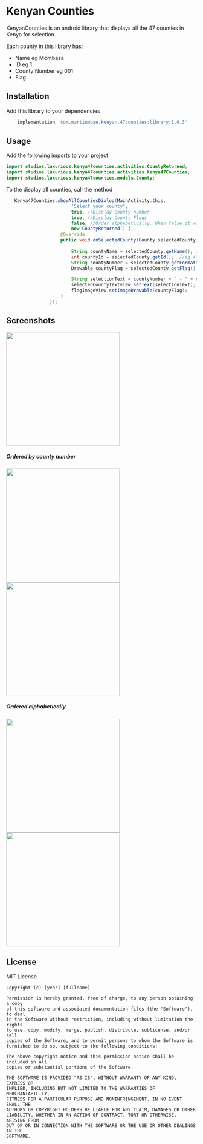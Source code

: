 # Kenyan Counties

KenyanCounties is an android library that displays all the 47 counties in Kenya for selection.

Each county in this library has;
 
- Name eg Mombasa
- ID eg 1
- County Number eg 001
- Flag




## Installation

Add this library to your dependencies

```bash
    implementation 'com.martinmbae.kenyan.47counties:library:1.0.3'
```

## Usage

Add the following imports to your project

```java
import studios.luxurious.kenya47counties.activities.CountyReturned;
import studios.luxurious.kenya47counties.activities.Kenya47Counties;
import studios.luxurious.kenya47counties.models.County;
```

To the display all counties, call the method 

```java
   Kenya47Counties.showAllCountiesDialog(MainActivity.this, 
                        "Select your county",
                        true, //Display county number
                        true, //Display County Flags
                        false, //Order alphabetically. When false it will order by county number
                        new CountyReturned() {
                    @Override
                    public void onSelectedCounty(County selectedCounty) {
                        
                        String countyName = selectedCounty.getName(); //eg Nairobi
                        int countyId = selectedCounty.getId();  //eg 47
                        String countyNumber = selectedCounty.getFormattedCountyNumber(); //eg 047 
                        Drawable countyFlag = selectedCounty.getFlag(); 

                        String selectionText = countyNumber + " - " + countyName;
                        selectedCountyTextview.setText(selectionText);
                        flagImageView.setImageDrawable(countyFlag);
                    }
                });

```

## Screenshots

<img src="https://github.com/MartinMbae/KenyanCounties/blob/master/screenshots/scr1.png" width="300" height="auto"> 

##### Ordered by county number
<img src="https://github.com/MartinMbae/KenyanCounties/blob/master/screenshots/scr2.png" width="300" height="auto" > <img src="https://github.com/MartinMbae/KenyanCounties/blob/master/screenshots/scr3.png" width="300" height="auto">

##### Ordered alphabetically
<img src="https://github.com/MartinMbae/KenyanCounties/blob/master/screenshots/scr4.png" width="300" height="auto"><img src="https://github.com/MartinMbae/KenyanCounties/blob/master/screenshots/scr5.png" width="300" height="auto">


## License
MIT License

```
Copyright (c) [year] [fullname]

Permission is hereby granted, free of charge, to any person obtaining a copy
of this software and associated documentation files (the "Software"), to deal
in the Software without restriction, including without limitation the rights
to use, copy, modify, merge, publish, distribute, sublicense, and/or sell
copies of the Software, and to permit persons to whom the Software is
furnished to do so, subject to the following conditions:

The above copyright notice and this permission notice shall be included in all
copies or substantial portions of the Software.

THE SOFTWARE IS PROVIDED "AS IS", WITHOUT WARRANTY OF ANY KIND, EXPRESS OR
IMPLIED, INCLUDING BUT NOT LIMITED TO THE WARRANTIES OF MERCHANTABILITY,
FITNESS FOR A PARTICULAR PURPOSE AND NONINFRINGEMENT. IN NO EVENT SHALL THE
AUTHORS OR COPYRIGHT HOLDERS BE LIABLE FOR ANY CLAIM, DAMAGES OR OTHER
LIABILITY, WHETHER IN AN ACTION OF CONTRACT, TORT OR OTHERWISE, ARISING FROM,
OUT OF OR IN CONNECTION WITH THE SOFTWARE OR THE USE OR OTHER DEALINGS IN THE
SOFTWARE.

```
